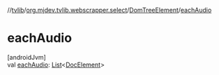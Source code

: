 //[tvlib](../../../index.md)/[org.mjdev.tvlib.webscrapper.select](../index.md)/[DomTreeElement](index.md)/[eachAudio](each-audio.md)

# eachAudio

[androidJvm]\
val [eachAudio](each-audio.md): [List](https://kotlinlang.org/api/latest/jvm/stdlib/kotlin.collections/-list/index.html)&lt;[DocElement](../-doc-element/index.md)&gt;
